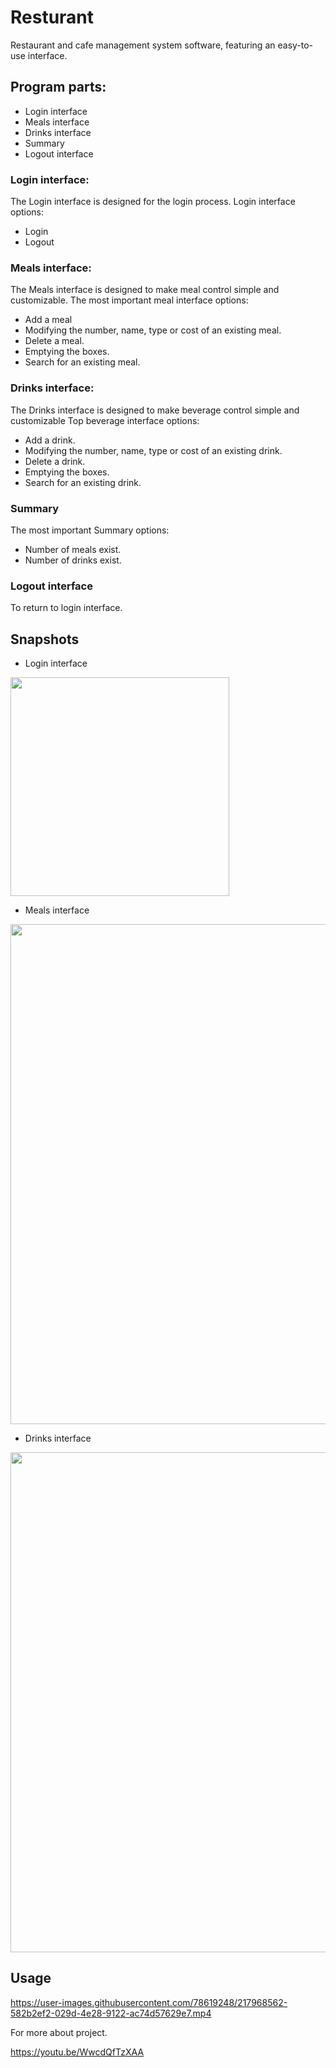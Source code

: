 # Resturant

Restaurant and cafe management system software, featuring an easy-to-use interface.
## Program parts:
+ Login interface
+ Meals interface
+ Drinks interface
+ Summary
+ Logout interface

### Login interface:
The Login interface is designed for the login process.
Login interface options:
+ Login
+ Logout

### Meals interface:
The Meals interface is designed to make meal control simple and customizable.
The most important meal interface options:
+ Add a meal
+ Modifying the number, name, type or cost of an existing meal.
+ Delete a meal.
+ Emptying the boxes.
+ Search for an existing meal.

### Drinks interface:
The Drinks interface is designed to make beverage control simple and customizable
Top beverage interface options:
+ Add a drink.
+ Modifying the number, name, type or cost of an existing drink.
+ Delete a drink.
+ Emptying the boxes.
+ Search for an existing drink.

### Summary 
The most important Summary  options:
+ Number of meals exist.
+ Number of drinks exist.

### Logout interface
To return to login interface.

## Snapshots

+ Login interface
<img src="https://user-images.githubusercontent.com/78619248/217969244-462dba3f-d7a4-4ae4-9341-75ccad61deda.png" width="350">


+ Meals interface
<img src="https://user-images.githubusercontent.com/78619248/217969779-8f76bf59-b614-480b-8bea-7368b2e97e43.png" width="800">


+ Drinks interface
<img src="https://user-images.githubusercontent.com/78619248/217970131-ae3ecb8d-e6c8-4f97-8994-59d4440a486c.png" width="800">

## Usage

https://user-images.githubusercontent.com/78619248/217968562-582b2ef2-029d-4e28-9122-ac74d57629e7.mp4

For more about project.

https://youtu.be/WwcdQfTzXAA
